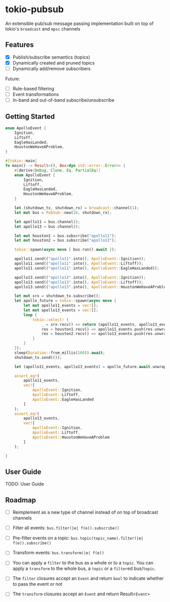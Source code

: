 # tokio-pubsub

An extensible pub/sub message passing implementation built on top of tokio's `broadcast` and `mpsc` channels

## Features
- [X] Publish/subscribe semantics (topics)
- [X] Dynamically created and pruned topics
- [ ] Dynamically add/remove subscribers 

Future:
- [ ] Rule-based filtering
- [ ] Event transformations
- [ ] In-band and out-of-band subscribe/unsubscribe

## Getting Started

```rust
enum ApolloEvent {
    Ignition,
    Liftoff,
    EagleHasLanded,
    HoustonWeHaveAProblem,
}

#[tokio::main]
fn main() -> Result<(), Box<dyn std::error::Error>> {
    #[derive(Debug, Clone, Eq, PartialEq)]
    enum ApolloEvent {
        Ignition,
        Liftoff,
        EagleHasLanded,
        HoustonWeHaveAProblem,
    }

    let (shutdown_tx, shutdown_rx) = broadcast::channel(1);
    let mut bus = PubSub::new(16, shutdown_rx);

    let apollo11 = bus.channel();
    let apollo13 = bus.channel();

    let mut houston1 = bus.subscribe("apollo11");
    let mut houston2 = bus.subscribe("apollo13");

    tokio::spawn(async move { bus.run().await });

    apollo11.send(("apollo11".into(), ApolloEvent::Ignition));
    apollo11.send(("apollo11".into(), ApolloEvent::Liftoff));
    apollo11.send(("apollo11".into(), ApolloEvent::EagleHasLanded));

    apollo13.send(("apollo13".into(), ApolloEvent::Ignition));
    apollo13.send(("apollo13".into(), ApolloEvent::Liftoff));
    apollo13.send(("apollo13".into(), ApolloEvent::HoustonWeHaveAProblem));

    let mut srx = shutdown_tx.subscribe();
    let apollo_future = tokio::spawn(async move {
        let mut apollo11_events = vec![];
        let mut apollo13_events = vec![];
        loop {
            tokio::select! {
                _ = srx.recv() => return (apollo11_events, apollo13_events),
                res = houston1.recv() => apollo11_events.push(res.unwrap()),
                res = houston2.recv() => apollo13_events.push(res.unwrap()),
            }
        }
    });
    sleep(Duration::from_millis(100)).await;
    shutdown_tx.send(());

    let (apollo11_events, apollo13_events) = apollo_future.await.unwrap();

    assert_eq!(
        apollo11_events,
        vec![
            ApolloEvent::Ignition,
            ApolloEvent::Liftoff,
            ApolloEvent::EagleHasLanded
        ]
    );
    assert_eq!(
        apollo13_events,
        vec![
            ApolloEvent::Ignition,
            ApolloEvent::Liftoff,
            ApolloEvent::HoustonWeHaveAProblem
        ]
    );

}

```

## User Guide

TODO: User Guide

## Roadmap
- [ ] Reimplement as a new type of channel instead of on top of broadcast channels
- [ ] Filter all events: `bus.filter(|e| f(e)).subscribe()`
- [ ] Pre-filter events on a topic: `bus.topic(topic_name).filter(|e| f(e)).subscribe()`
- [ ] Transform events: `bus.transform(|e| f(e))`

- [ ] You can apply a `filter` to the bus as a whole or to a `topic`. You can apply a `transform` to the whole bus, a
  `topic` or a `filter`ed bus/`topic`. 
- [ ] The `filter` closures accept an `Event` and return `bool` to indicate whether to pass the event or not
- [ ] The `transform` closures accept an `Event` and return Result<`Event`>
